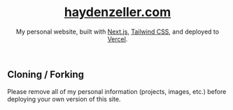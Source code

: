 <div align="center">
    <a href="https://chronark.com"><h1 align="center">haydenzeller.com</h1></a>


My personal website, built with [Next.js](https://nextjs.org/), [Tailwind CSS](https://tailwindcss.com/), and deployed to [Vercel](https://vercel.com/).

</div>

<br/>

## Cloning / Forking

Please remove all of my personal information (projects, images, etc.) before deploying your own version of this site.
